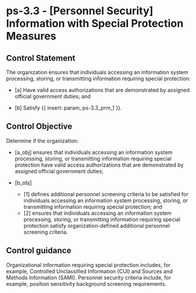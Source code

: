 # ps-3.3 - \[Personnel Security\] Information with Special Protection Measures

## Control Statement

The organization ensures that individuals accessing an information system processing, storing, or transmitting information requiring special protection:

- \[a\] Have valid access authorizations that are demonstrated by assigned official government duties; and

- \[b\] Satisfy {{ insert: param, ps-3.3_prm_1 }}.

## Control Objective

Determine if the organization:

- \[a_obj\] ensures that individuals accessing an information system processing, storing, or transmitting information requiring special protection have valid access authorizations that are demonstrated by assigned official government duties;

- \[b_obj\]

  - \[1\] defines additional personnel screening criteria to be satisfied for individuals accessing an information system processing, storing, or transmitting information requiring special protection; and
  - \[2\] ensures that individuals accessing an information system processing, storing, or transmitting information requiring special protection satisfy organization-defined additional personnel screening criteria.

## Control guidance

Organizational information requiring special protection includes, for example, Controlled Unclassified Information (CUI) and Sources and Methods Information (SAMI). Personnel security criteria include, for example, position sensitivity background screening requirements.
